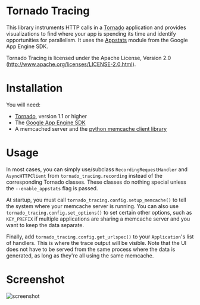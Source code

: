 Tornado Tracing
===============
This library instruments HTTP calls in a [Tornado](http://tornadoweb.org)
application and provides visualizations to find where your app is spending
its time and identify opportunities for parallelism.  It uses the
[Appstats](http://code.google.com/appengine/docs/python/tools/appstats.html)
module from the Google App Engine SDK.

Tornado Tracing is licensed under the Apache License, Version 2.0
(http://www.apache.org/licenses/LICENSE-2.0.html).

Installation
============
You will need:
* [Tornado](http://tornadoweb.org), version 1.1 or higher
* The [Google App Engine SDK](http://code.google.com/appengine/downloads.html)
* A memcached server and the [python memcache client library](http://www.tummy.com/Community/software/python-memcached/)

Usage
=====
In most cases, you can simply use/subclass `RecordingRequestHandler`
and `AsyncHTTPClient` from `tornado_tracing.recording` instead of the
corresponding Tornado classes.  These classes do nothing special unless
the `--enable_appstats` flag is passed.

At startup, you must call `tornado_tracing.config.setup_memcache()` to tell
the system where your memcache server is running.  You can also use
`tornado_tracing.config.set_options()` to set certain other options,
such as `KEY_PREFIX` if multiple applications are sharing a memcache server
and you want to keep the data separate.

Finally, add `tornado_tracing.config.get_urlspec()` to your `Application`'s
list of handlers.  This is where the trace output will be visible.
Note that the UI does not have to be served from the same process where
the data is generated, as long as they're all using the same memcache.

Screenshot
==========
![screenshot](https://raw.githubusercontent.com/bdarnell/tornado_tracing/master/demo/screenshot.png)
